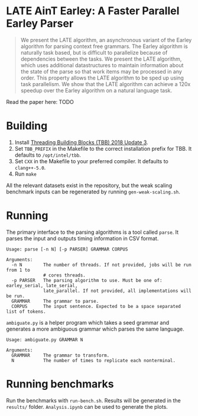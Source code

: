 # LATE AinT Earley: A Faster Parallel Earley Parser

> We present the LATE algorithm, an asynchronous variant of the Earley algorithm for parsing context free grammars. The Earley algorithm is naturally task based, but is difficult to parallelize because of dependencies between the tasks. We present the LATE algorithm, which uses additional datastructures to maintain information about the state of the parse so that work items may be processed in any order. This property allows the LATE algorithm to be sped up using task parallelism. We show that the LATE algorithm can achieve a 120x speedup over the Earley algorithm on a natural language task.

Read the paper here: TODO

# Building

1. Install [Threading Building Blocks (TBB) 2018 Update 3](https://github.com/01org/tbb/releases).
2. Set `TBB_PREFIX` in the Makefile to the correct installation prefix for TBB. It defaults to `/opt/intel/tbb`.
3. Set `CXX` in the Makefile to your preferred compiler. It defaults to `clang++-5.0`.
4. Run `make`

All the relevant datasets exist in the repository, but the weak scaling benchmark inputs can be regenerated by running `gen-weak-scaling.sh`.

# Running

The primary interface to the parsing algorithms is a tool called `parse`. It parses the input and outputs timing information in CSV format.

```
Usage: parse [-n N] [-p PARSER] GRAMMAR CORPUS

Arguments:
  -n N        The number of threads. If not provided, jobs will be run from 1 to
              # cores threads.
  -p PARSER   The parsing algorithm to use. Must be one of: earley_serial, late_serial, 
              late_parallel. If not provided, all implementations will be run.
  GRAMMAR     The grammar to parse.
  CORPUS      The input sentence. Expected to be a space separated list of tokens.
```

`ambiguate.py` is a helper program which takes a seed grammar and generates a more ambiguous grammar which parses the same language.

```
Usage: ambiguate.py GRAMMAR N

Arguments:
  GRAMMAR     The grammar to transform.
  N           The number of times to replicate each nonterminal.
```

# Running benchmarks

Run the benchmarks with `run-bench.sh`. Results will be generated in the `results/` folder. `Analysis.ipynb` can be used to generate the plots.
